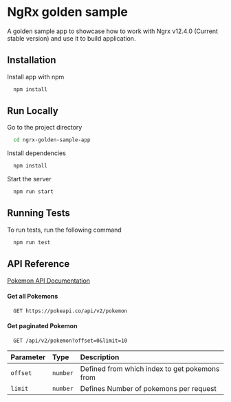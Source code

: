 # NgRx golden sample

A golden sample app to showcase how to work with Ngrx v12.4.0 (Current stable version) and use it to build application.

## Installation

Install app with npm

```bash
  npm install
```

## Run Locally

Go to the project directory

```bash
  cd ngrx-golden-sample-app
```

Install dependencies

```bash
  npm install
```

Start the server

```bash
  npm run start
```

## Running Tests

To run tests, run the following command

```bash
  npm run test
```

## API Reference

[Pokemon API Documentation](https://pokeapi.co/)

#### Get all Pokemons

```http
  GET https://pokeapi.co/api/v2/pokemon
```

#### Get paginated Pokemon

```http
  GET /api/v2/pokemon?offset=0&limit=10
```

| Parameter | Type     | Description                                   |
| :-------- | :------- | :-------------------------------------------- |
| `offset`  | `number` | Defined from which index to get pokemons from |
| `limit`   | `number` | Defines Number of pokemons per request        |
